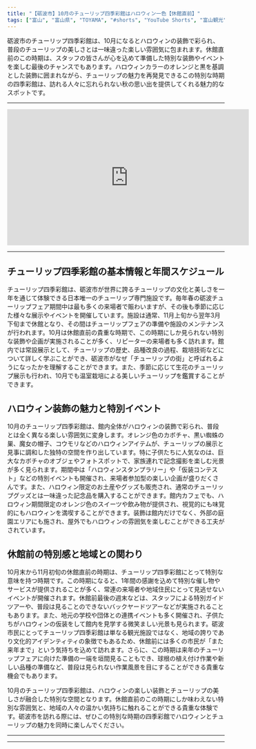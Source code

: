 ```yaml
---
title: "【砺波市】10月のチューリップ四季彩館はハロウィン一色【休館直前】"
tags: ["富山", "富山県", "TOYAMA", "#shorts", "YouTube Shorts", "富山観光", "富山旅行", "北陸観光", "砺波市", "チューリップ", "夜高祭", "富山県の観光スポット", "富山県でおすすめの場所", "富山県の見どころ"]
---
```


砺波市のチューリップ四季彩館は、10月になるとハロウィンの装飾で彩られ、普段のチューリップの美しさとは一味違った楽しい雰囲気に包まれます。休館直前のこの時期は、スタッフの皆さんが心を込めて準備した特別な装飾やイベントを楽しむ最後のチャンスでもあります。ハロウィンカラーのオレンジと黒を基調とした装飾に囲まれながら、チューリップの魅力を再発見できるこの特別な時期の四季彩館は、訪れる人々に忘れられない秋の思い出を提供してくれる魅力的なスポットです。

---

<!-- 🎥 YouTube動画埋め込み -->
<iframe width="560" height="315" src="https://www.youtube.com/embed/CcuOzMYAlGs" title="YouTube video player" frameborder="0" allowfullscreen></iframe>

---

## チューリップ四季彩館の基本情報と年間スケジュール

チューリップ四季彩館は、砺波市が世界に誇るチューリップの文化と美しさを一年を通じて体験できる日本唯一のチューリップ専門施設です。毎年春の砺波チューリップフェア期間中は最も多くの来場者で賑わいますが、その後も季節に応じた様々な展示やイベントを開催しています。施設は通常、11月上旬から翌年3月下旬まで休館となり、その間はチューリップフェアの準備や施設のメンテナンスが行われます。10月は休館直前の貴重な時期で、この時期にしか見られない特別な装飾や企画が実施されることが多く、リピーターの来場者も多く訪れます。館内では常設展示として、チューリップの歴史、品種改良の過程、栽培技術などについて詳しく学ぶことができ、砺波市がなぜ「チューリップの街」と呼ばれるようになったかを理解することができます。また、季節に応じて生花のチューリップ展示も行われ、10月でも温室栽培による美しいチューリップを鑑賞することができます。

## ハロウィン装飾の魅力と特別イベント

10月のチューリップ四季彩館は、館内全体がハロウィンの装飾で彩られ、普段とは全く異なる楽しい雰囲気に変身します。オレンジ色のカボチャ、黒い蜘蛛の巣、魔女の帽子、コウモリなどのハロウィンアイテムが、チューリップの展示と見事に調和した独特の空間を作り出しています。特に子供たちに人気なのは、巨大なカボチャのオブジェやフォトスポットで、家族連れで記念撮影を楽しむ光景が多く見られます。期間中は「ハロウィンスタンプラリー」や「仮装コンテスト」などの特別イベントも開催され、来場者参加型の楽しい企画が盛りだくさんです。また、ハロウィン限定のお土産やグッズも販売され、通常のチューリップグッズとは一味違った記念品を購入することができます。館内カフェでも、ハロウィン期間限定のオレンジ色のスイーツや飲み物が提供され、視覚的にも味覚的にもハロウィンを満喫することができます。装飾は館内だけでなく、外部の庭園エリアにも施され、屋外でもハロウィンの雰囲気を楽しむことができる工夫がされています。

## 休館前の特別感と地域との関わり

10月末から11月初旬の休館直前の時期は、チューリップ四季彩館にとって特別な意味を持つ時期です。この時期になると、1年間の感謝を込めて特別な催し物やサービスが提供されることが多く、常連の来場者や地域住民にとって見逃せないイベントが開催されます。休館前最後の週末などは、スタッフによる特別ガイドツアーや、普段は見ることのできないバックヤードツアーなどが実施されることもあります。また、地元の学校や団体との連携イベントも多く開催され、子供たちがハロウィンの仮装をして館内を見学する微笑ましい光景も見られます。砺波市民にとってチューリップ四季彩館は単なる観光施設ではなく、地域の誇りであり文化的アイデンティティの象徴でもあるため、休館前には多くの市民が「また来年まで」という気持ちを込めて訪れます。さらに、この時期は来年のチューリップフェアに向けた準備の一端を垣間見ることもでき、球根の植え付け作業や新しい品種の準備など、普段は見られない作業風景を目にすることができる貴重な機会でもあります。

10月のチューリップ四季彩館は、ハロウィンの楽しい装飾とチューリップの美しさが融合した特別な空間となります。休館直前のこの時期にしか味わえない特別な雰囲気と、地域の人々の温かい気持ちに触れることができる貴重な体験です。砺波市を訪れる際には、ぜひこの特別な時期の四季彩館でハロウィンとチューリップの魅力を同時に楽しんでください。

---

<!-- 🗺 Googleマップ（自動表示: page.tsxで地域名から自動生成） -->

<!-- 📍 宿泊リンク（自動表示: page.tsxで地域別リンクを自動生成）
     - タイトルから地域名を抽出
     - JTB / 楽天トラベル / じゃらん / 一休.com 対応
     - 環境変数でプロバイダー切替可能
-->

<!-- 📚 関連記事（自動表示: page.tsxで同カテゴリから2件自動選択） -->

<!-- 🏷️ タグ（自動表示: page.tsxで記事最下部に自動配置） -->

---

<!--
【記事文字数ルール】
- 基本文字数: 最低1000文字以上
- 推奨文字数: 1000〜1500文字（スマホ読みやすさ最優先）
- 上限なし: 情報量的に必要な場合は1500文字や2000文字を超えても良い
- 判断基準: 読者にとって価値ある情報を過不足なく提供できる文字数

【記事構成の最終形】
1. タイトル・動画・本文
2. まとめ
3. Googleマップ（見出しなし、マップのみ自動表示）
4. **宿泊リンク（地域別自動生成）** ← 2025年10月7日追加
5. 関連記事（H3、同カテゴリから2件自動選択）
6. タグ（記事最下部に自動表示）
7. ナビゲーションボタン

【宿泊リンクシステム仕様】
- タイトルから地域名を自動抽出（【〇〇市】形式優先）
- 北陸地方地域辞書: 富山/石川/福井の主要都市対応
- 対応プロバイダー: JTB（既定）/ 楽天トラベル / じゃらん / 一休.com
- 環境変数で切替: NEXT_PUBLIC_DEFAULT_TRAVEL_PROVIDER
- URLテンプレート: 地域名自動エンコード + アフィリエイトID挿入
- 配置位置: Googleマップ直後、関連記事より前

【自動生成セクション】
※以下はpage.tsxで自動生成されるため、記事本文には含めない
- Googleマップ: タイトル【】内の地域名から生成
- 宿泊リンク: 地域名抽出 → Deeplink生成 → スタイル適用
- 関連記事: 同カテゴリから2件を自動選択・リンク化
- タグ: 記事データから最下部に自動配置

【削除済みセクション】
※アクセス方法・周辺情報・公式リンクセクションは不要（2025年10月5日削除）

【AdSense・アフィリエイト】
- Google AdSense: 全ページ自動読み込み（layout.tsx）
- アフィリエイトスクリプト: AffilScript（layout.tsx）
- data-affil属性での動的リンク変換機能あり（現在は宿泊リンクで代替）

【最終更新】2025年10月7日 - 地域別宿泊リンク自動生成システム実装
-->
